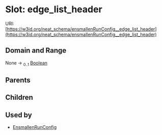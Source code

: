 
# Slot: edge_list_header




URI: [https://w3id.org/neat_schema/ensmallenRunConfig__edge_list_header](https://w3id.org/neat_schema/ensmallenRunConfig__edge_list_header)


## Domain and Range

None &#8594;  <sub>0..1</sub> [Boolean](types/Boolean.md)

## Parents


## Children


## Used by

 * [EnsmallenRunConfig](EnsmallenRunConfig.md)
